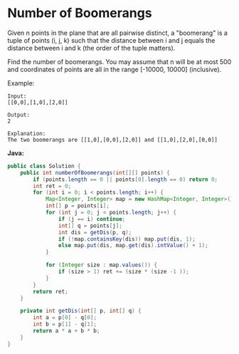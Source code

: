 # Number of Boomerangs

Given n points in the plane that are all pairwise distinct, a "boomerang" is a tuple of points (i, j, k) such that the distance between i and j equals the distance between i and k (the order of the tuple matters).

Find the number of boomerangs. You may assume that n will be at most 500 and coordinates of points are all in the range [-10000, 10000] (inclusive).

Example:

    Input:
    [[0,0],[1,0],[2,0]]

    Output:
    2

    Explanation:
    The two boomerangs are [[1,0],[0,0],[2,0]] and [[1,0],[2,0],[0,0]]


**Java:**
```java
public class Solution {
    public int numberOfBoomerangs(int[][] points) {
        if (points.length == 0 || points[0].length == 0) return 0;
        int ret = 0;
        for (int i = 0; i < points.length; i++) {
            Map<Integer, Integer> map = new HashMap<Integer, Integer>();
            int[] p = points[i];
            for (int j = 0; j < points.length; j++) {
                if (j == i) continue;
                int[] q = points[j];
                int dis = getDis(p, q);
                if (!map.containsKey(dis)) map.put(dis, 1);
                else map.put(dis, map.get(dis).intValue() + 1);
            }

            for (Integer size : map.values()) {
                if (size > 1) ret += (size * (size -1 ));
            }
        }
        return ret;
    }

    private int getDis(int[] p, int[] q) {
        int a = p[0] - q[0];
        int b = p[1] - q[1];
        return a * a + b * b;
    }
}
```
